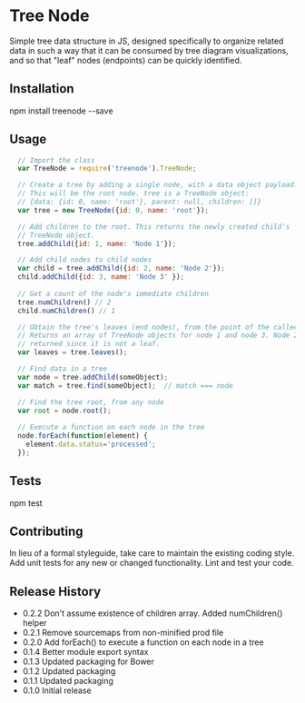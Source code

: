 Tree Node
=========
Simple tree data structure in JS, designed specifically to organize related data in such a way that it can be consumed
by tree diagram visualizations, and so that "leaf" nodes (endpoints) can be quickly identified.

## Installation

  npm install treenode --save

## Usage

```js
  // Import the class
  var TreeNode = require('treenode').TreeNode;

  // Create a tree by adding a single node, with a data object payload.
  // This will be the root node. tree is a TreeNode object:
  // {data: {id: 0, name: 'root'}, parent: null, children: []}
  var tree = new TreeNode({id: 0, name: 'root'});

  // Add children to the root. This returns the newly created child's
  // TreeNode object.
  tree.addChild({id: 1, name: 'Node 1'});

  // Add child nodes to child nodes
  var child = tree.addChild({id: 2, name: 'Node 2'});
  child.addChild({id: 3, name: 'Node 3' });
  
  // Get a count of the node's immediate children
  tree.numChildren() // 2
  child.numChildren() // 1

  // Obtain the tree's leaves (end nodes), from the point of the called node.
  // Returns an array of TreeNode objects for node 1 and node 3. Node 2 is not
  // returned since it is not a leaf.
  var leaves = tree.leaves();

  // Find data in a tree
  var node = tree.addChild(someObject);
  var match = tree.find(someObject);  // match === node

  // Find the tree root, from any node
  var root = node.root();
  
  // Execute a function on each node in the tree
  node.forEach(function(element) {
    element.data.status='processed';
  });
```

## Tests

  npm test

## Contributing

In lieu of a formal styleguide, take care to maintain the existing coding style. Add unit tests for any new or changed
functionality. Lint and test your code.

## Release History

* 0.2.2 Don't assume existence of children array. Added numChildren() helper
* 0.2.1 Remove sourcemaps from non-minified prod file
* 0.2.0 Add forEach() to execute a function on each node in a tree
* 0.1.4 Better module export syntax
* 0.1.3 Updated packaging for Bower
* 0.1.2 Updated packaging
* 0.1.1 Updated packaging
* 0.1.0 Initial release
